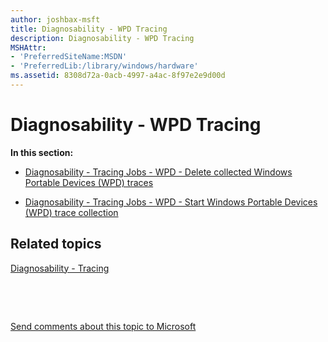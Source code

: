 ```yaml
---
author: joshbax-msft
title: Diagnosability - WPD Tracing
description: Diagnosability - WPD Tracing
MSHAttr:
- 'PreferredSiteName:MSDN'
- 'PreferredLib:/library/windows/hardware'
ms.assetid: 8308d72a-0acb-4997-a4ac-8f97e2e9d00d
---
```


# Diagnosability - WPD Tracing


**In this section:**

-   [Diagnosability - Tracing Jobs - WPD - Delete collected Windows Portable Devices (WPD) traces](diagnosability---tracing-jobs---wpd---delete-collected-windows-portable-devices--wpd--traces-0eed28fe-c77a-41c1-97e2-47590f8ebec0.md)

-   [Diagnosability - Tracing Jobs - WPD - Start Windows Portable Devices (WPD) trace collection](diagnosability---tracing-jobs---wpd---start-windows-portable-devices--wpd--trace-collection-2abcf6c2-8347-4921-b877-8c4b9ad1aed0.md)

## Related topics


[Diagnosability - Tracing](diagnosability---tracing.md)

 

 

[Send comments about this topic to Microsoft](mailto:wsddocfb@microsoft.com?subject=Documentation%20feedback%20%5Bp_hck\p_hck%5D:%20Diagnosability%20-%20WPD%20Tracing%20%20RELEASE:%20%284/27/2016%29&body=%0A%0APRIVACY%20STATEMENT%0A%0AWe%20use%20your%20feedback%20to%20improve%20the%20documentation.%20We%20don't%20use%20your%20email%20address%20for%20any%20other%20purpose,%20and%20we'll%20remove%20your%20email%20address%20from%20our%20system%20after%20the%20issue%20that%20you're%20reporting%20is%20fixed.%20While%20we're%20working%20to%20fix%20this%20issue,%20we%20might%20send%20you%20an%20email%20message%20to%20ask%20for%20more%20info.%20Later,%20we%20might%20also%20send%20you%20an%20email%20message%20to%20let%20you%20know%20that%20we've%20addressed%20your%20feedback.%0A%0AFor%20more%20info%20about%20Microsoft's%20privacy%20policy,%20see%20http://privacy.microsoft.com/default.aspx. "Send comments about this topic to Microsoft")





